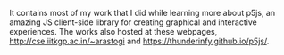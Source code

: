 It contains most of my work that I did while learning more about p5js, an amazing JS client-side library for creating graphical
and interactive experiences. The works also hosted at these webpages, http://cse.iitkgp.ac.in/~arastogi and  https://thunderinfy.github.io/p5js/.
